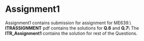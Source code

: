 # Assignment1
Assignment1 contains submission for assignment for ME639.\\
**ITRASSIGNMENT** pdf contains the solutions for **Q.6** and **Q.7**\\
The **ITR_Assignment1** contains the solution for rest of the Questions.
